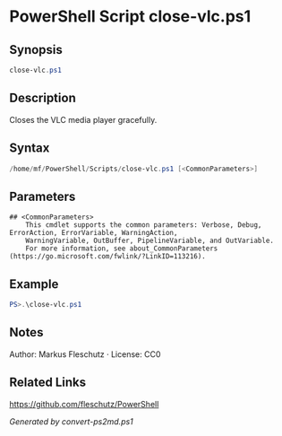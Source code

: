 # PowerShell Script close-vlc.ps1

## Synopsis
```powershell
close-vlc.ps1
```

## Description
Closes the VLC media player gracefully.

## Syntax
```powershell
/home/mf/PowerShell/Scripts/close-vlc.ps1 [<CommonParameters>]
```

## Parameters

```
## <CommonParameters>
    This cmdlet supports the common parameters: Verbose, Debug, ErrorAction, ErrorVariable, WarningAction, 
    WarningVariable, OutBuffer, PipelineVariable, and OutVariable.
    For more information, see about_CommonParameters (https://go.microsoft.com/fwlink/?LinkID=113216).
```

## Example
```powershell
PS>.\close-vlc.ps1
```


## Notes
Author: Markus Fleschutz · License: CC0

## Related Links
https://github.com/fleschutz/PowerShell

*Generated by convert-ps2md.ps1*
